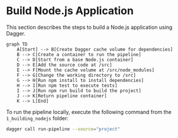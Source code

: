 # Build Node.js Application

This section describes the steps to build a Node.js application using Dagger.

```mermaid
graph TD
    A[Start] --> B[Create Dagger cache volume for dependencies]
    B --> C[Create a container to run the pipeline]
    C --> D[Start from a base Node.js container]
    D --> E[Add the source code at /src]
    E --> F[Mount the cache volume at /src/node_modules]
    F --> G[Change the working directory to /src]
    G --> H[Run npm install to install dependencies]
    H --> I[Run npm test to execute tests]
    I --> J[Run npm run build to build the project]
    J --> K[Return pipeline container]
    K --> L[End]
```

To run the pipeline locally, execute the following command from the `1_building_nodejs`
folder:

```sh
dagger call run-pipeline --source="project"
```
